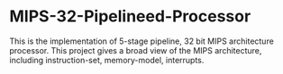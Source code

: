 # MIPS-32-Pipelineed-Processor
This is the implementation of 5-stage pipeline, 32 bit MIPS architecture processor. This project gives a broad view of the MIPS architecture, including instruction-set, memory-model, interrupts.
